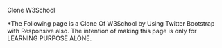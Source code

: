 Clone W3School

*The Following page is a Clone Of W3School by Using Twitter Bootstrap with Responsive also.  The intention of making this page is only for LEARNING PURPOSE ALONE.